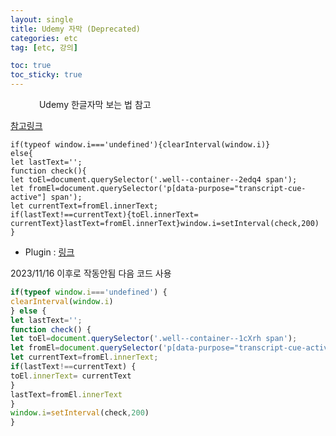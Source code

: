 ```yaml
---
layout: single
title: Udemy 자막 (Deprecated)
categories: etc
tag: [etc, 강의]

toc: true
toc_sticky: true
---
```

   
Udemy 한글자막 보는 법 참고

[참고링크](https://fomaios.tistory.com/entry/Udemy-%EC%8B%A4%EC%8B%9C%EA%B0%84-%ED%95%9C%EA%B8%80-%EC%9E%90%EB%A7%89%EC%9C%BC%EB%A1%9C-%EB%B3%B4%EB%8A%94-%EB%B0%A9%EB%B2%95featChrome)

```
if(typeof window.i==='undefined'){clearInterval(window.i)}
else{
let lastText='';
function check(){
let toEl=document.querySelector('.well--container--2edq4 span');
let fromEl=document.querySelector('p[data-purpose="transcript-cue-active"] span');
let currentText=fromEl.innerText;
if(lastText!==currentText){toEl.innerText= currentText}lastText=fromEl.innerText}window.i=setInterval(check,200)
}
```


* Plugin : [링크](https://udemy.wjtb.co.kr/notice/id/1772)

2023/11/16 이후로 작동안됨
다음 코드 사용
```javascript
if(typeof window.i==='undefined') {  
clearInterval(window.i)  
} else {  
let lastText='';  
function check() {  
let toEl=document.querySelector('.well--container--1cXrh span');  
let fromEl=document.querySelector('p[data-purpose="transcript-cue-active"] span');  
let currentText=fromEl.innerText;  
if(lastText!==currentText) {  
toEl.innerText= currentText  
}  
lastText=fromEl.innerText  
}  
window.i=setInterval(check,200)  
}
```